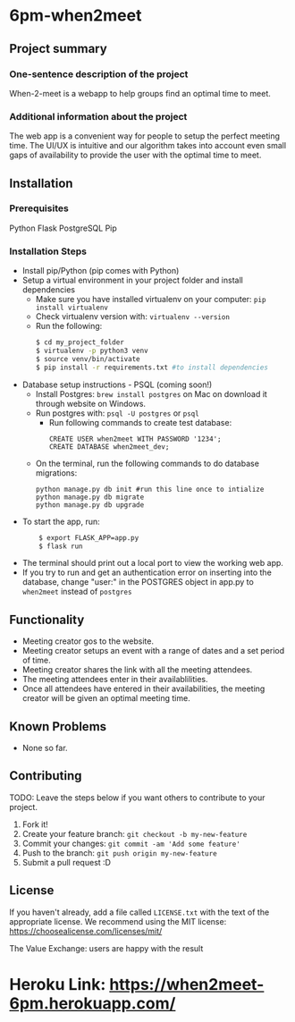 
# 6pm-when2meet

## Project summary

### One-sentence description of the project

When-2-meet is a webapp to help groups find an optimal time to meet.

### Additional information about the project

The web app is a convenient way for people to setup the perfect meeting time. The UI/UX is intuitive and our algorithm takes into account even small gaps of availability to provide the user with the optimal time to meet.

## Installation

### Prerequisites
Python Flask
PostgreSQL
Pip

### Installation Steps
- Install pip/Python (pip comes with Python)
- Setup a virtual environment in your project folder and install dependencies
  - Make sure you have installed virtualenv on your computer: ```pip install virtualenv```
  - Check virtualenv version with: ```virtualenv --version```
  - Run the following:
	```bash
	$ cd my_project_folder
	$ virtualenv -p python3 venv
	$ source venv/bin/activate
	$ pip install -r requirements.txt #to install dependencies
	```
- Database setup instructions - PSQL (coming soon!)
	- Install Postgres: ```brew install postgres``` on Mac on download it through website on Windows.
	- Run postgres with: ```psql -U postgres``` or ```psql```
		- Run following commands to create test database:
			```psql
			CREATE USER when2meet WITH PASSWORD '1234';
			CREATE DATABASE when2meet_dev;
			```
	- On the terminal, run the following commands to do database migrations:
		```
		python manage.py db init #run this line once to intialize
		python manage.py db migrate
		python manage.py db upgrade
		```
- To start the app, run:
	```bash
		$ export FLASK_APP=app.py
		$ flask run
	```
- The terminal should print out a local port to view the working web app.
- If you try to run and get an authentication error on inserting into the database, change "user:" in the POSTGRES object in app.py to ```when2meet``` instead of ```postgres```


## Functionality

- Meeting creator gos to the website.
- Meeting creator setups an event with a range of dates and a set period of time.
- Meeting creator shares the link with all the meeting attendees.
- The meeting attendees enter in their availablilities.
- Once all attendees have entered in their availabilities, the meeting creator will be given an optimal meeting time.

## Known Problems

- None so far.


## Contributing

TODO: Leave the steps below if you want others to contribute to your project.

1. Fork it!
2. Create your feature branch: `git checkout -b my-new-feature`
3. Commit your changes: `git commit -am 'Add some feature'`
4. Push to the branch: `git push origin my-new-feature`
5. Submit a pull request :D

## License

If you haven't already, add a file called `LICENSE.txt` with the text of the appropriate license.
We recommend using the MIT license: <https://choosealicense.com/licenses/mit/>

The Value Exchange: users are happy with the result

Heroku Link: https://when2meet-6pm.herokuapp.com/
=======
